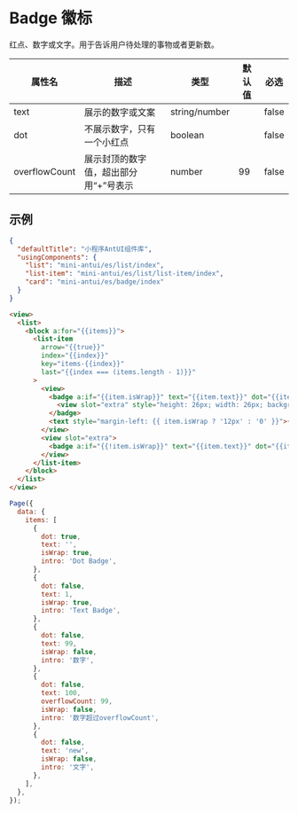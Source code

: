 # Badge 徽标

红点、数字或文字。用于告诉用户待处理的事物或者更新数。

| 属性名 | 描述 | 类型 | 默认值 | 必选 |
|----|----|----|----|----|
| text | 展示的数字或文案 | string/number |  | false |
| dot | 不展示数字，只有一个小红点 | boolean |  | false |
| overflowCount | 展示封顶的数字值，超出部分用“+”号表示 | number | 99 | false |

## 示例

```json
{
  "defaultTitle": "小程序AntUI组件库",
  "usingComponents": {
    "list": "mini-antui/es/list/index",
    "list-item": "mini-antui/es/list/list-item/index",
    "card": "mini-antui/es/badge/index"
  }
}
```

```html
<view>
  <list>
    <block a:for="{{items}}">
      <list-item
        arrow="{{true}}"
        index="{{index}}"
        key="items-{{index}}"
        last="{{index === (items.length - 1)}}"
      >
        <view>
          <badge a:if="{{item.isWrap}}" text="{{item.text}}" dot="{{item.dot}}">
            <view slot="extra" style="height: 26px; width: 26px; background-color: #ddd;"></view>
          </badge>
          <text style="margin-left: {{ item.isWrap ? '12px' : '0' }}">{{item.intro}}</text>
        </view>
        <view slot="extra">
          <badge a:if="{{!item.isWrap}}" text="{{item.text}}" dot="{{item.dot}}" overflowCount="{{item.overflowCount}}"> 
        </view>
      </list-item>
    </block>
  </list>
</view>
```

```javascript
Page({
  data: {
    items: [
      {
        dot: true,
        text: '',
        isWrap: true,
        intro: 'Dot Badge',
      },
      {
        dot: false,
        text: 1,
        isWrap: true,
        intro: 'Text Badge',
      },
      {
        dot: false,
        text: 99,
        isWrap: false,
        intro: '数字',
      },
      {
        dot: false,
        text: 100,
        overflowCount: 99,
        isWrap: false,
        intro: '数字超过overflowCount',
      },
      {
        dot: false,
        text: 'new',
        isWrap: false,
        intro: '文字',
      },
    ],
  },
});
```